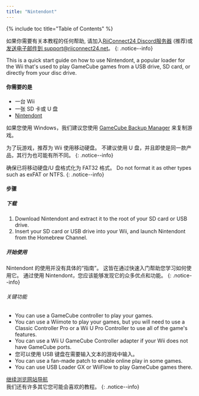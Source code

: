 ```yaml
---
title: "Nintendont"
---
```


{% include toc title="Table of Contents" %}

如果你需要有关本教程的任何帮助, 请加入[RiiConnect24 Discord服务器](https://discord.gg/rc24) (推荐)或 [发送电子邮件到 support@riiconnect24.net](mailto:support@riiconnect24.net)。
{: .notice--info}

This is a quick start guide on how to use Nintendont, a popular loader for the Wii that's used to play GameCube games from a USB drive, SD card, or directly from your disc drive.

#### 你需要的是

- 一台 Wii
- 一张 SD 卡或 U 盘
- [Nintendont](https://hbb1.oscwii.org/hbb/Nintendont/Nintendont.zip)

如果您使用 Windows，我们建议您使用 [GameCube Backup Manager](https://github.com/AxionDrak/GameCube-Backup-Manager/releases) 来复制游戏。

为了玩游戏，推荐为 Wii 使用移动硬盘。 不建议使用 U 盘，并且即使是同一款产品，其行为也可能有所不同。
{: .notice--info}

确保已将移动硬盘/U 盘格式化为 FAT32 格式。 Do not format it as other types such as exFAT or NTFS.
{: .notice--info}


#### 步骤

##### 下载

1. Download Nintendont and extract it to the root of your SD card or USB drive.
1. Insert your SD card or USB drive into your Wii, and launch Nintendont from the Homebrew Channel.

##### 开始使用

Nintendont 的使用并没有具体的“指南”。 这皆在通过快速入门帮助您学习如何使用它。 通过使用 Nintendont，您应该能够发现它的众多优点和功能。
{: .notice--info}

###### 关键功能

- You can use a GameCube controller to play your games.
- You can use a Wiimote to play your games, but you will need to use a Classic Controller Pro or a Wii U Pro Controller to use all of the game's features.
- You can use a Wii U GameCube Controller adapter if your Wii does not have GameCube ports.
- 您可以使用 USB 键盘在需要输入文本的游戏中输入。
- You can use a fan-made patch to enable online play in some games.
- You can use USB Loader GX or WiiFlow to play GameCube games there.

[继续浏览网站导航](site-navigation)<br> 我们还有许多其它您可能会喜欢的教程。
{: .notice--info}
